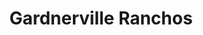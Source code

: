---
title: Gardnerville Ranchos
url: /gardnerville-ranchos/
latitude: 38.895
longitude: -119.743
---